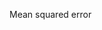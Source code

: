 Mean squared error

[](https://raw.githubusercontent.com/ga-students/DSI-DC-2/master/curriculum/Week-03/3.06-model-fit-lab/img_1.jpg?token=ANUtewo7qZPLzRZRvRd1Zhkc5-rlZ-Bvks5XvHngwA%3D%3D)
